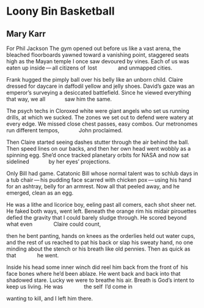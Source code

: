 # Loony Bin Basketball
## Mary Karr
For Phil Jackson
The gym opened out
before us like a vast arena, the bleached floorboards
yawned toward a vanishing point, staggered seats high
as the Mayan temple I once saw devoured by vines.
Each of us was eaten up inside — all citizens of   lost
             and unmapped cities.

Frank hugged the pimply ball
over his belly like an unborn child. Claire
dressed for daycare in daffodil yellow and jelly shoes.
David’s gaze was an emperor’s surveying a desiccated
battlefield. Since he viewed everything that way, we all
            saw him the same.

The psych techs in Cloroxed white
were giant angels who set us running drills, at which
we sucked. The zones we set out to defend were watery
at every edge. We missed close chest passes, easy combos.
Our metronomes run different tempos,
            John proclaimed.

Then Claire started seeing
dashes stutter through the air behind the ball.
Then speed lines on our backs, and then her own head
went wobbly as a spinning egg. She’d once tracked
planetary orbits for NASA and now sat sidelined
            by her eyes’ projections.

Only Bill had game.
Catatonic Bill whose normal talent was to schlub
days in a tub chair — his pudding face scarred
with chicken pox — using his hand for an ashtray,
belly for an armrest. Now all that peeled away, and he
            emerged, clean as an egg.

He was a lithe
and licorice boy, eeling past all comers, each shot
sheer net. He faked both ways, went left. Beneath the orange
rim his midair pirouettes defied the gravity that I
could barely sludge through. He scored beyond what even
             Claire could count,

then he bent panting,
hands on knees as the orderlies held out water cups,
and the rest of us reached to pat his back or slap
his sweaty hand, no one minding about the stench or his
breath like old pennies. Then as quick as that
             he went.

Inside his head
some inner winch did reel him back from the front
of   his face bones where he’d been ablaze. He went back and
back into that shadowed stare. Lucky we were to breathe
his air. Breath is God’s intent to keep us living. He was
             the self   I’d come in

wanting to kill, and I left him there.